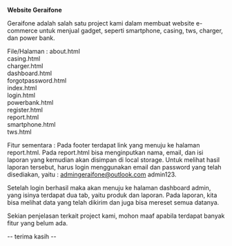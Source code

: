 **Website Geraifone**

Geraifone adalah salah satu project kami dalam membuat website e-commerce untuk menjual gadget, seperti smartphone, casing, tws, charger, dan power bank.

File/Halaman : 
about.html  
casing.html  
charger.html  
dashboard.html  
forgotpassword.html  
index.html  
login.html  
powerbank.html  
register.html  
report.html  
smartphone.html  
tws.html

Fitur sementara : 
Pada footer terdapat link yang menuju ke halaman report.html. 
Pada report.html bisa menginputkan nama, email, dan isi laporan yang kemudian akan disimpan di local storage.
Untuk melihat hasil laporan tersebut, harus login menggunakan email dan password yang telah disediakan, yaitu :
admingeraifone@outlook.com
admin123.

Setelah login berhasil maka akan menuju ke halaman dashboard admin, yang isinya terdapat dua tab, yaitu produk dan laporan.
Pada laporan, kita bisa melihat data yang telah dikirim dan juga bisa mereset semua datanya.

Sekian penjelasan terkait project kami, mohon maaf apabila terdapat banyak fitur yang belum ada.

-- terima kasih --

